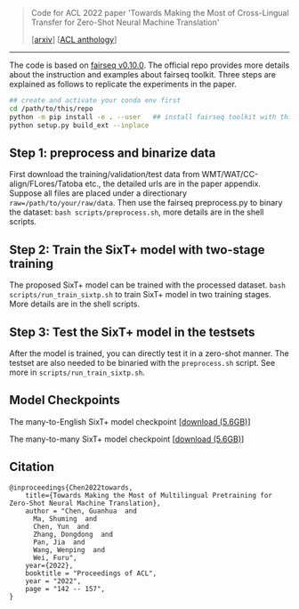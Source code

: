 > Code for ACL 2022 paper 'Towards Making the Most of Cross-Lingual Transfer for Zero-Shot Neural Machine Translation' 
> 
> [[arxiv](https://arxiv.org/abs/2110.08547)] [[ACL anthology](https://aclanthology.org/2022.acl-long.12/)]

----

The code is based on [fairseq v0.10.0](https://github.com/pytorch/fairseq/tree/v0.10.0). The official repo provides more details about the instruction and examples about fairseq toolkit. Three steps are explained as follows to replicate the experiments in the paper.

```bash
## create and activate your conda env first
cd /path/to/this/repo
python -m pip install -e . --user   ## install fairseq toolkit with this repo
python setup.py build_ext --inplace
```


## Step 1: preprocess and binarize data

First download the training/validation/test data from WMT/WAT/CC-align/FLores/Tatoba etc., the detailed urls are in the paper appendix. Suppose all files are placed under a directionary `raw=/path/to/your/raw/data`. Then use the fairseq preprocess.py to binary the dataset: `bash scripts/preprocess.sh`, more details are in the shell scripts.


## Step 2: Train the SixT+ model with two-stage training

The proposed SixT+ model can be trained with the processed dataset. `bash scripts/run_train_sixtp.sh` to train SixT+ model in two training stages. More details are in the shell scripts.



## Step 3: Test the SixT+ model in the testsets

After the model is trained, you can directly test it in a zero-shot manner. The testset are also needed to be binaried with the `preprocess.sh` script. See more in `scripts/run_train_sixtp.sh`. 



## Model Checkpoints 

The many-to-English SixT+ model checkpoint [[download (5.6GB)](https://publicmodel.blob.core.windows.net/sixtp/x2e.pt)]

The many-to-many SixT+ model checkpoint [[download (5.6GB)](https://publicmodel.blob.core.windows.net/sixtp/x2x.pt)]


## Citation

```
@inproceedings{Chen2022towards,
    title={Towards Making the Most of Multilingual Pretraining for Zero-Shot Neural Machine Translation}, 
    author = "Chen, Guanhua  and
      Ma, Shuming  and
      Chen, Yun  and
      Zhang, Dongdong  and
      Pan, Jia  and
      Wang, Wenping  and
      Wei, Furu",
    year={2022},
    booktitle = "Proceedings of ACL",
    year = "2022",
    page = "142 -- 157",
}
```
